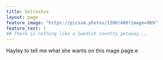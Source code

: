 ```yaml
---
title: Solroshus
layout: page
feature_image: "https://picsum.photos/1300/400?image=989"
feature_text: |
## There is nothing like a Swedish country getaway...
---
```


Hayley to tell me what she wants on this mage page.e

